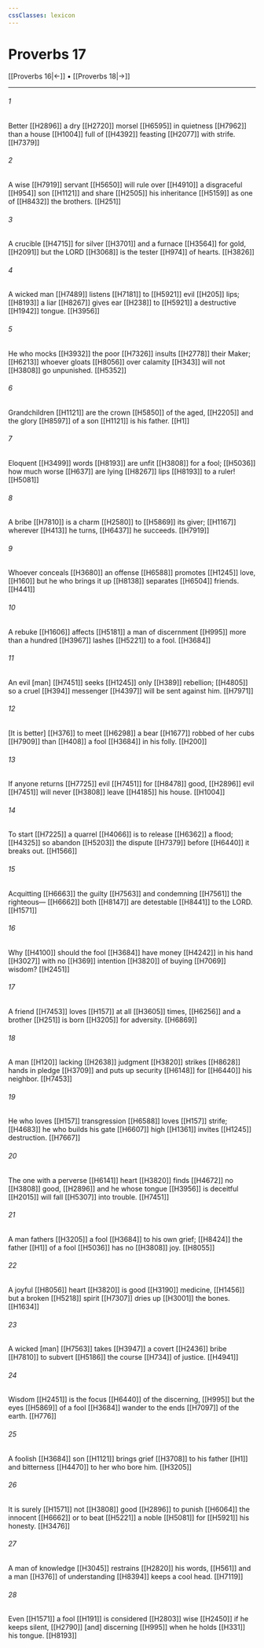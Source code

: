 ```yaml
---
cssClasses: lexicon
---
```


# Proverbs 17

[[Proverbs 16|←]] • [[Proverbs 18|→]]

---

###### 1
Better [[H2896]] a dry [[H2720]] morsel [[H6595]] in quietness [[H7962]] than a house [[H1004]] full of [[H4392]] feasting [[H2077]] with strife. [[H7379]]

###### 2
A wise [[H7919]] servant [[H5650]] will rule over [[H4910]] a disgraceful [[H954]] son [[H1121]] and share [[H2505]] his inheritance [[H5159]] as one of [[H8432]] the brothers. [[H251]]

###### 3
A crucible [[H4715]] for silver [[H3701]] and a furnace [[H3564]] for gold, [[H2091]] but the LORD [[H3068]] is the tester [[H974]] of hearts. [[H3826]]

###### 4
A wicked man [[H7489]] listens [[H7181]] to [[H5921]] evil [[H205]] lips; [[H8193]] a liar [[H8267]] gives ear [[H238]] to [[H5921]] a destructive [[H1942]] tongue. [[H3956]]

###### 5
He who mocks [[H3932]] the poor [[H7326]] insults [[H2778]] their Maker; [[H6213]] whoever gloats [[H8056]] over calamity [[H343]] will not [[H3808]] go unpunished. [[H5352]]

###### 6
Grandchildren [[H1121]] are the crown [[H5850]] of the aged, [[H2205]] and the glory [[H8597]] of a son [[H1121]] is his father. [[H1]]

###### 7
Eloquent [[H3499]] words [[H8193]] are unfit [[H3808]] for a fool; [[H5036]] how much worse [[H637]] are lying [[H8267]] lips [[H8193]] to a ruler! [[H5081]]

###### 8
A bribe [[H7810]] is a charm [[H2580]] to [[H5869]] its giver; [[H1167]] wherever [[H413]] he turns, [[H6437]] he succeeds. [[H7919]]

###### 9
Whoever conceals [[H3680]] an offense [[H6588]] promotes [[H1245]] love, [[H160]] but he who brings it up [[H8138]] separates [[H6504]] friends. [[H441]]

###### 10
A rebuke [[H1606]] affects [[H5181]] a man of discernment [[H995]] more than a hundred [[H3967]] lashes [[H5221]] to a fool. [[H3684]]

###### 11
An evil [man] [[H7451]] seeks [[H1245]] only [[H389]] rebellion; [[H4805]] so a cruel [[H394]] messenger [[H4397]] will be sent against him. [[H7971]]

###### 12
[It is better] [[H376]] to meet [[H6298]] a bear [[H1677]] robbed of her cubs [[H7909]] than [[H408]] a fool [[H3684]] in his folly. [[H200]]

###### 13
If anyone returns [[H7725]] evil [[H7451]] for [[H8478]] good, [[H2896]] evil [[H7451]] will never [[H3808]] leave [[H4185]] his house. [[H1004]]

###### 14
To start [[H7225]] a quarrel [[H4066]] is to release [[H6362]] a flood; [[H4325]] so abandon [[H5203]] the dispute [[H7379]] before [[H6440]] it breaks out. [[H1566]]

###### 15
Acquitting [[H6663]] the guilty [[H7563]] and condemning [[H7561]] the righteous— [[H6662]] both [[H8147]] are detestable [[H8441]] to the LORD. [[H1571]]

###### 16
Why [[H4100]] should the fool [[H3684]] have money [[H4242]] in his hand [[H3027]] with no [[H369]] intention [[H3820]] of buying [[H7069]] wisdom? [[H2451]]

###### 17
A friend [[H7453]] loves [[H157]] at all [[H3605]] times, [[H6256]] and a brother [[H251]] is born [[H3205]] for adversity. [[H6869]]

###### 18
A man [[H120]] lacking [[H2638]] judgment [[H3820]] strikes [[H8628]] hands in pledge [[H3709]] and puts up security [[H6148]] for [[H6440]] his neighbor. [[H7453]]

###### 19
He who loves [[H157]] transgression [[H6588]] loves [[H157]] strife; [[H4683]] he who builds his gate [[H6607]] high [[H1361]] invites [[H1245]] destruction. [[H7667]]

###### 20
The one with a perverse [[H6141]] heart [[H3820]] finds [[H4672]] no [[H3808]] good, [[H2896]] and he whose tongue [[H3956]] is deceitful [[H2015]] will fall [[H5307]] into trouble. [[H7451]]

###### 21
A man fathers [[H3205]] a fool [[H3684]] to his own grief; [[H8424]] the father [[H1]] of a fool [[H5036]] has no [[H3808]] joy. [[H8055]]

###### 22
A joyful [[H8056]] heart [[H3820]] is good [[H3190]] medicine, [[H1456]] but a broken [[H5218]] spirit [[H7307]] dries up [[H3001]] the bones. [[H1634]]

###### 23
A wicked [man] [[H7563]] takes [[H3947]] a covert [[H2436]] bribe [[H7810]] to subvert [[H5186]] the course [[H734]] of justice. [[H4941]]

###### 24
Wisdom [[H2451]] is the focus [[H6440]] of the discerning, [[H995]] but the eyes [[H5869]] of a fool [[H3684]] wander to the ends [[H7097]] of the earth. [[H776]]

###### 25
A foolish [[H3684]] son [[H1121]] brings grief [[H3708]] to his father [[H1]] and bitterness [[H4470]] to her who bore him. [[H3205]]

###### 26
It is surely [[H1571]] not [[H3808]] good [[H2896]] to punish [[H6064]] the innocent [[H6662]] or to beat [[H5221]] a noble [[H5081]] for [[H5921]] his honesty. [[H3476]]

###### 27
A man of knowledge [[H3045]] restrains [[H2820]] his words, [[H561]] and a man [[H376]] of understanding [[H8394]] keeps a cool head. [[H7119]]

###### 28
Even [[H1571]] a fool [[H191]] is considered [[H2803]] wise [[H2450]] if he keeps silent, [[H2790]] [and] discerning [[H995]] when he holds [[H331]] his tongue. [[H8193]]

